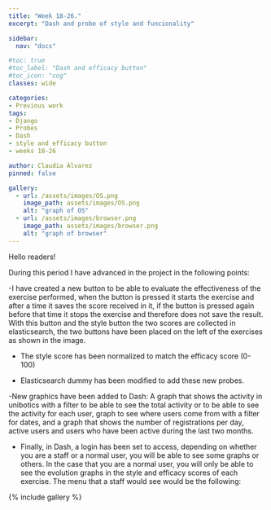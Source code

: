 ```yaml
---
title: "Week 18-26."
excerpt: "Dash and probe of style and funcionality"

sidebar:
  nav: "docs"

#toc: true
#toc_label: "Dash and efficacy button"
#toc_icon: "cog"
classes: wide

categories:
- Previous work
tags:
- Django
- Probes
- Dash
- style and efficacy button
- weeks 18-26

author: Claudia Álvarez
pinned: false

gallery:
  - url: /assets/images/OS.png
    image_path: assets/images/OS.png
    alt: "graph of OS"
  - url: /assets/images/browser.png
    image_path: assets/images/browser.png
    alt: "graph of browser"
---
```

 Hello readers!
 
During this period I have advanced in the project in the following points:
 
-I have created a new button to be able to evaluate the effectiveness of the exercise performed, when the button is pressed it starts the exercise and after a time  it saves the score received in it, if the button is pressed again before that time it stops the exercise and therefore does not save the result. With this button and the style button the two scores are collected in elasticsearch, the two buttons have been placed on the left of the exercises as shown in the image. 

- The style score has been normalized to match the efficacy score (0-100)

- Elasticsearch dummy has been modified to add these new probes.

-New graphics have been added to Dash: A graph that shows the activity in unibotics with a filter to be able to see the total activity or to be able to see the activity for each user, graph to see where users come from with a filter for dates, and a graph that shows the number of registrations per day, active users and users who have been active during the last two months.

- Finally, in Dash, a login has been set to access, depending on whether you are a staff or a normal user, you will be able to see some graphs or others. In the case that you are a normal user, you will only be able to see the evolution graphs in the style and efficacy scores of each exercise. The menu that a staff would see would be the following:

{% include gallery %}


